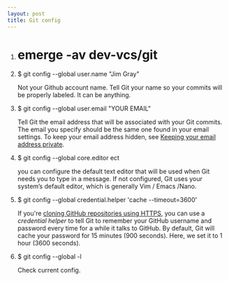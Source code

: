 ```yaml
---
layout: post
title: Git config
---
```


1. # emerge -av dev-vcs/git

2. $ git config --global user.name "Jim Gray"

    Not your Github account name. Tell Git your name so your commits will be properly labeled. It can be anything.
3. $ git config --global user.email "YOUR EMAIL"

    Tell Git the email address that will be associated with your Git commits. The email you specify should be the same one found in your email settings. To keep your email address hidden, see [Keeping your email address private](https://help.github.com/articles/keeping-your-email-address-private/).

4. $ git config --global core.editor ect

    you can configure the default text editor that will be used when Git needs you to type in a message. If not configured, Git uses your system’s default editor, which is generally Vim / Emacs /Nano.

5. $ git config --global credential.helper 'cache --timeout=3600'

    If you're [cloning GitHub repositories using HTTPS](https://help.github.com/articles/which-remote-url-should-i-use), you can use a *credential helper* to tell Git to remember your GitHub username and password every time for a while it talks to GitHub. By default, Git will cache your password for 15 minutes (900 seconds). Here, we set it to 1 hour (3600 seconds).

6. $ git config --global -l

    Check current config.
